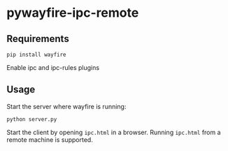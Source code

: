 # pywayfire-ipc-remote

## Requirements

`pip install wayfire`

Enable ipc and ipc-rules plugins

## Usage

Start the server where wayfire is running:

`python server.py`

Start the client by opening `ipc.html` in a browser.
Running `ipc.html` from a remote machine is supported.
